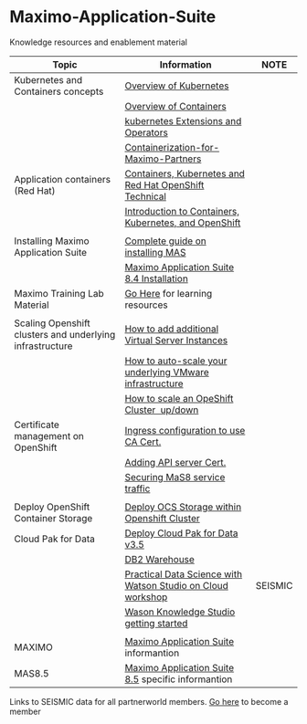 # Maximo-Application-Suite 

Knowledge resources and enablement material


| Topic | Information | NOTE |
| ----------- | ----------- | -----|
| Kubernetes and Containers concepts  | [Overview of Kubernetes](https://ibm.box.com/s/kmksbv6fw4twpw71d9b5f70474qcljcw) ||
||[Overview of Containers](https://ibm.box.com/s/q36by40d0jtx2b9t07ewo28ofhjl6xr2) ||
||[kubernetes Extensions and Operators](https://ibm.box.com/s/qsomo95exkr2hma4u3ci1yydyyfypw1o) ||
||[Containerization-for-Maximo-Partners](https://ibm.box.com/s/z2fiy0brjs5e0jhebuiefu2jsgl3rmes) ||
| Application containers (Red Hat) | [Containers, Kubernetes and Red Hat OpenShift Technical](https://www.redhat.com/en/services/training/do080-deploying-containerized-applications-technical-overview?section=Overview) ||
|| [Introduction to Containers, Kubernetes, and OpenShift](https://courses.cognitiveclass.ai/courses/course-v1:IBMDeveloperSkillsNetwork+CC0201EN+2020_T2/course/) ||
|||
| Installing Maximo Application Suite |[Complete guide on installing MAS](https://www.ibm.com/docs/en/mas85/8.5.0?topic=planning-installation) ||
|  |[Maximo Application Suite 8.4 Installation](https://www.youtube.com/playlist?list=PLV850jtTzoaIwbPr3GV_-96Ivvt9qrLlc) | |
|Maximo Training Lab Material|[Go Here](./MAXIMOLEARN.md) for learning resources|
|||
| Scaling Openshift clusters and underlying infrastructure | [How to add additional Virtual Server Instances](https://cloud.ibm.com/docs/vpc?topic=vpc-creating-virtual-servers&interface=ui) ||
||[How to auto-scale your underlying VMware infrastructure](https://cloud.ibm.com/docs/vpc?topic=vpc-creating-auto-scale-instance-group&interface=ui)||
||[How to scale an OpeShift Cluster  up/down](https://docs.openshift.com/container-platform/4.6/scalability_and_performance/recommended-cluster-scaling-practices.html)||
|Certificate management on OpenShift|[Ingress configuration to use CA Cert.](https://docs.openshift.com/container-platform/4.6/security/certificates/replacing-default-ingress-certificate.html) ||
||[Adding API server Cert.](https://docs.openshift.com/container-platform/4.6/security/certificates/api-server.html) |
||[Securing MaS8 service traffic](https://docs.openshift.com/container-platform/4.6/security/certificates/service-serving-certificate.html) ||
|||
|Deploy OpenShift Container Storage|[Deploy OCS Storage within Openshift Cluster](https://cloud.redhat.com/blog/deploying-openshift-container-storage-using-local-devices) ||
|Cloud Pak for Data|[Deploy Cloud Pak for Data v3.5](https://www.ibm.com/docs/en/cloud-paks/cp-data/3.5.0) ||
||[DB2 Warehouse](https://www.ibm.com/docs/en/mas85/8.5.0?topic=installation-application-requirements#db2) | |
||[Practical Data Science with Watson Studio on Cloud workshop](https://ibm.seismic.com/app?ContentId=b5513cce-ad2f-47ba-890f-b1469b01addf#/doccenter/f6bc8873-d580-4ee8-a903-c4e0d3a7eee9/doc/%252Fdd0ab3871f-9594-50fd-73b1-7f6c58815c13%252Fdd52629361-90ce-1c4a-1e20-ca879de23430%252Fddb9a1e11d-d3e4-c584-383e-84b9491a05e7%252Flde1fcdb53-9f6b-4ad5-9bf7-03b5d08e9705%252Fldd39ba558-48bf-4c03-be3d-6c1505456e33%252Fld8771bf03-78f0-407e-8ce7-785d34c151c0%252Flf20d1e971-8847-46cb-b8f0-668065b2fce5//?mode=view&parentPath=sessionStorage&anchorId=ab9398b6-3bc3-4cae-8370-7b0659653656) |SEISMIC |
||[Wason Knowledge Studio getting started](https://cloud.ibm.com/docs/watson-knowledge-studio-data?topic=watson-knowledge-studio-data-wks_tutintro) ||
|||
|MAXIMO|[Maximo Application Suite](./MAXIMO.md) informantion||
|MAS8.5|[Maximo Application Suite 8.5](./MAS85.md) specific informantion||





Links to SEISMIC data for all partnerworld members.  [Go here](https://www.ibm.com/partnerworld/public) to become a member